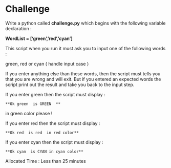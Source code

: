# Challenge

Write a python called **challenge.py** which begins with the following variable declaration :


**WordList = [‘green’,’red’,’cyan’]**

This script when you run it must ask you to input one of the following words : 

green, red or cyan ( handle input case )


If you enter anything else than these words, then the script must tells you that you are wrong and will exit.
But if you entered an expected words the script print out the result and take you back to the input step.

If you enter green then the script must display :

	**Ok green  is GREEN  **

in green color please !

If you enter red then the script must display :

	**Ok red  is red  in red color**

If you enter cyan then the script must display :

	**Ok cyan  is CYAN in cyan color**
	
Allocated Time : Less than 25 minutes

